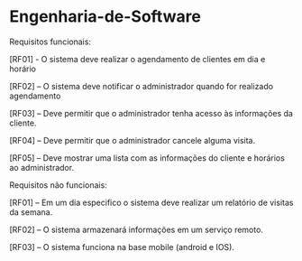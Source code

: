 # Engenharia-de-Software

Requisitos funcionais:

[RF01] - O sistema deve realizar o agendamento de clientes em dia e horário

[RF02] – O sistema deve notificar o administrador quando for realizado agendamento

[RF03] – Deve permitir que o administrador tenha acesso às informações da cliente.

[RF04] – Deve permitir que o administrador cancele alguma visita. 

[RF05] – Deve mostrar uma lista com as informações do cliente e horários ao administrador.


Requisitos não funcionais:


[RF01] – Em um dia especifico o sistema deve realizar um relatório de visitas da semana.

[RF02] – O sistema armazenará informações em um serviço remoto.

[RF03] – O sistema funciona na base mobile (android e IOS). 


